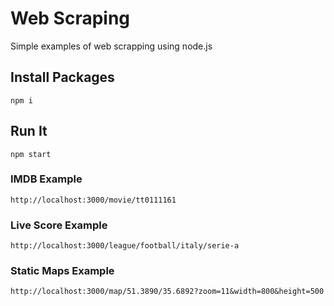 # Web Scraping

Simple examples of web scrapping using node.js


## Install Packages

`npm i`


## Run It

`npm start`


### IMDB Example

`http://localhost:3000/movie/tt0111161`


### Live Score Example

`http://localhost:3000/league/football/italy/serie-a`


### Static Maps Example

`http://localhost:3000/map/51.3890/35.6892?zoom=11&width=800&height=500`
